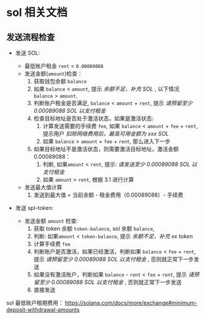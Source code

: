# sol 相关文档


## 发送流程检查

- 发送 SOL:
    - 最低账户租金 `rent` = `0.00089088`
    - 发送金额(`amount`)检查：
        1. 获取钱包余额 `balance`
        2. 如果 `balance` < `amount`, 提示 *余额不足，补充 SOL* , 以下情况 `balance` > `amount`.
        3. 判断账户租金是否满足, `balance` < `amount` + `rent`, 提示 *请预留至少 0.00089088 SOL 以支付租金*
        3. 检查目标地址是否处于激活状态，如果是激活状态:
            1. 计算发送需要的手续费 `fee`, 如果 `balance` < `amount` + `fee` + `rent`, 提示用户 *扣除网络费用后，最高可用金额为 xxx SOL*
            2. 如果 `balance` > `amount` + `fee` + `rent`, 那么进入下一步
        4. 如果目标地址不是激活状态，则需要激活目标地址，激活金额 0.00089088：
            1. 判断, 如果`amount` < `rent`, 提示: *请发送至少 0.00089088 SOL 以支付租金*
            2. 如果 `amount` > `rent`, 根据 3.1 进行计算
    - 发送最大值计算
        1. 发送到最大值 = 当前余额 - 租金费用（0.00089088）- 手续费

- 发送 spl-token:
    - 发送金额 `amount` 检查:
        1. 获取 token 余额 `token-balance`, sol 余额 `balance`,
        2. 判断: 如果`amount` < `token-balance`, 提示 *余额不足，补充 xx token*
        3. 计算手续费 `fee`
        4. 判断账户是否激活，如果已经激活，判断如果 `balance` < `fee` + `rent`, 提示 *请预留至少 0.00089088 SOL 以支付租金* , 否则就正常下一步发送
        5. 如果没有激活账户，判断如果 `balance` - `rent` < `fee` + `rent`, 提示 *请预留至少 0.00089088 SOL 以支付租金* , 否则就正常下一步发送
        6. 直接发送



sol 最低账户租期费用： https://solana.com/docs/more/exchange#minimum-deposit-withdrawal-amounts

